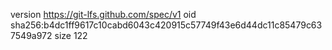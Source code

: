 version https://git-lfs.github.com/spec/v1
oid sha256:b4dc1ff9617c10cabd6043c420915c57749f43e6d44dc11c85479c637549a972
size 122
